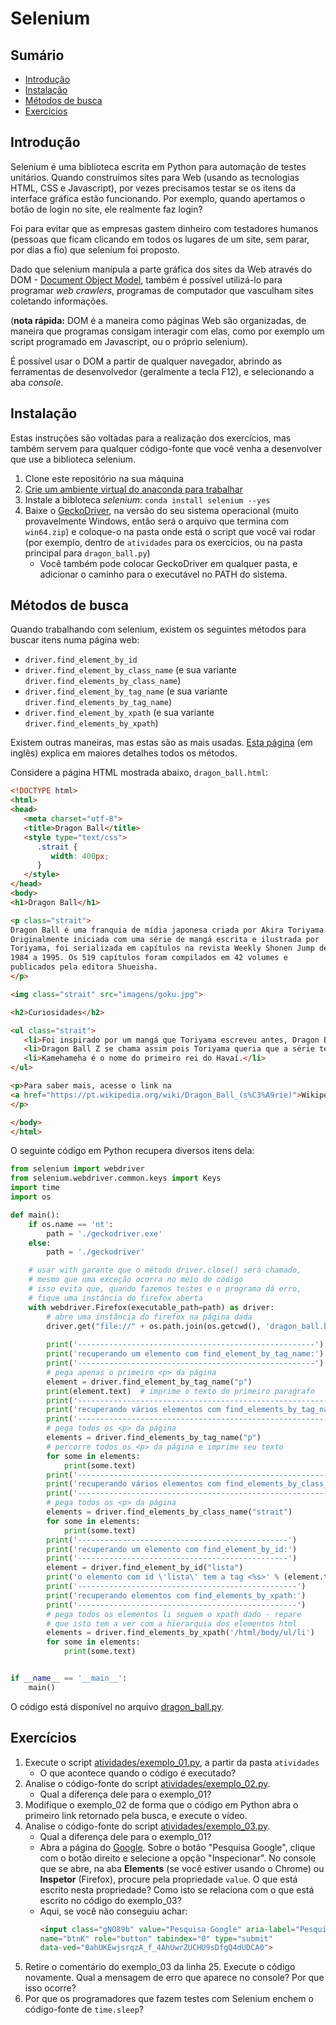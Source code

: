 # Selenium

## Sumário

* [Introdução](#introdução)
* [Instalação](#instalação)
* [Métodos de busca](#métodos-de-busca)
* [Exercícios](#exercícios)

## Introdução

Selenium é uma biblioteca escrita em Python para automação de testes 
unitários. Quando construímos sites para Web (usando as tecnologias HTML, CSS e
Javascript), por vezes precisamos testar se os itens da interface gráfica estão 
funcionando. Por exemplo, quando apertamos o botão de login no site, ele 
realmente faz login?

Foi para evitar que as empresas gastem dinheiro com testadores humanos (pessoas
que ficam clicando em todos os lugares de um site, sem parar, por dias a fio)
que selenium foi proposto.

Dado que selenium manipula a parte gráfica dos sites da Web através do DOM - 
[Document Object Model](
https://developer.mozilla.org/pt-BR/docs/Web/API/Document_Object_Model/Introduction),
também é possível utilizá-lo para programar _web crawlers_, programas de 
computador que vasculham sites coletando informações.

(**nota rápida:** DOM é a maneira como páginas Web são organizadas, de maneira 
que programas consigam interagir com elas, como por exemplo um script programado
em Javascript, ou o próprio selenium).

É possível usar o DOM a partir de qualquer navegador, abrindo as ferramentas
de desenvolvedor (geralmente a tecla F12), e selecionando a aba _console_.

## Instalação

Estas instruções são voltadas para a realização dos exercícios, mas também servem
para qualquer código-fonte que você venha a desenvolver que use a biblioteca 
selenium.

1. Clone este repositório na sua máquina
2. [Crie um ambiente virtual do anaconda para trabalhar](
   https://github.com/CTISM-Prof-Henry/pythonEssentials/blob/main/chapters/venvs.md)
3. Instale a bibloteca _selenium_: `conda install selenium --yes`
4. Baixe o [GeckoDriver](https://github.com/mozilla/geckodriver/releases),
   na versão do seu sistema operacional (muito provavelmente Windows, então
   será o arquivo que termina com `win64.zip`)
   e coloque-o na pasta onde está o script que você vai rodar (por exemplo,
   dentro de `atividades` para os exercícios, ou na pasta principal para 
   `dragon_ball.py`)
   * Você também pode colocar GeckoDriver em qualquer pasta, e adicionar o caminho
     para o executável no PATH do sistema.

## Métodos de busca

Quando trabalhando com selenium, existem os seguintes métodos para buscar itens
numa página web:

* `driver.find_element_by_id`
* `driver.find_element_by_class_name` (e sua variante `driver.find_elements_by_class_name`)
* `driver.find_element_by_tag_name` (e sua variante `driver.find_elements_by_tag_name`)
* `driver.find_element_by_xpath` (e sua variante `driver.find_elements_by_xpath`)

Existem outras maneiras, mas estas são as mais usadas. 
[Esta página](https://selenium-python.readthedocs.io/locating-elements.html) 
(em inglês) explica em maiores detalhes todos os métodos.

Considere a página HTML mostrada abaixo, `dragon_ball.html`:

```html
<!DOCTYPE html>
<html>
<head>
   <meta charset="utf-8">
   <title>Dragon Ball</title>
   <style type="text/css">
      .strait {
         width: 400px;
      }
   </style>
</head>
<body>
<h1>Dragon Ball</h1>

<p class="strait">
Dragon Ball é uma franquia de mídia japonesa criada por Akira Toriyama. 
Originalmente iniciada com uma série de mangá escrita e ilustrada por 
Toriyama, foi serializada em capítulos na revista Weekly Shonen Jump de 
1984 a 1995. Os 519 capítulos foram compilados em 42 volumes e 
publicados pela editora Shueisha.
</p>

<img class="strait" src="imagens/goku.jpg">

<h2>Curiosidades</h2>

<ul class="strait">
   <li>Foi inspirado por um mangá que Toriyama escreveu antes, Dragon Boy</li>
   <li>Dragon Ball Z se chama assim pois Toriyama queria que a série terminasse</li>
   <li>Kamehameha é o nome do primeiro rei do Havaí.</li>
</ul>

<p>Para saber mais, acesse o link na 
<a href="https://pt.wikipedia.org/wiki/Dragon_Ball_(s%C3%A9rie)">Wikipédia</a>.
</p>

</body>
</html>
```

O seguinte código em Python recupera diversos itens dela:

```python
from selenium import webdriver
from selenium.webdriver.common.keys import Keys
import time
import os

def main():
    if os.name == 'nt':
        path = './geckodriver.exe'
    else:
        path = './geckodriver'

    # usar with garante que o método driver.close() será chamado,
    # mesmo que uma exceção ocorra no meio do código
    # isso evita que, quando fazemos testes e o programa dá erro,
    # fique uma instância do firefox aberta
    with webdriver.Firefox(executable_path=path) as driver:
        # abre uma instância do firefox na página dada
        driver.get("file://" + os.path.join(os.getcwd(), 'dragon_ball.html'))  
        
        print('-----------------------------------------------------')
        print('recuperando um elemento com find_element_by_tag_name:')
        print('-----------------------------------------------------')
        # pega apenas o primeiro <p> da página
        element = driver.find_element_by_tag_name("p")  
        print(element.text)  # imprime o texto do primeiro paraǵrafo
        print('-----------------------------------------------------------')
        print('recuperando vários elementos com find_elements_by_tag_name:')
        print('-----------------------------------------------------------')
        # pega todos os <p> da página
        elements = driver.find_elements_by_tag_name("p")  
        # percorre todos os <p> da página e imprime seu texto
        for some in elements:  
            print(some.text)  
        print('-------------------------------------------------------------')
        print('recuperando vários elementos com find_elements_by_class_name:')
        print('-------------------------------------------------------------')
        # pega todos os <p> da página
        elements = driver.find_elements_by_class_name("strait")  
        for some in elements:  
            print(some.text)  
        print('-----------------------------------------------')
        print('recuperando um elemento com find_element_by_id:')
        print('-----------------------------------------------')
        element = driver.find_element_by_id("lista")
        print('o elemento com id \'lista\' tem a tag <%s>' % (element.tag_name))
        print('-------------------------------------------------')
        print('recuperando elementos com find_elements_by_xpath:')
        print('-------------------------------------------------')
        # pega todos os elementos li seguem o xpath dado - repare
        # que isto tem a ver com a hierarquia dos elementos html
        elements = driver.find_elements_by_xpath('/html/body/ul/li')  
        for some in elements:
            print(some.text)


if __name__ == '__main__':
    main()

```

O código está disponível no arquivo [dragon_ball.py](dragon_ball.py).

## Exercícios

1. Execute o script [atividades/exemplo_01.py](atividades/exemplo_01.py), a
   partir da pasta `atividades`
    * O que acontece quando o código é executado?
2. Analise o código-fonte do script
   [atividades/exemplo_02.py](atividades/exemplo_02.py).
   * Qual a diferença dele para o exemplo_01?
3. Modifique o exemplo_02 de forma que o código em Python abra o primeiro link 
   retornado pela busca, e execute o vídeo.
4. Analise o código-fonte do script 
   [atividades/exemplo_03.py](atividades/exemplo_03.py).
    * Qual a diferença dele para o exemplo_01?
    * Abra a página do [Google](https://google.com.br). Sobre o botão 
      "Pesquisa Google", clique com o botão direito e selecione a opção 
      "Inspecionar". No console que se abre, na aba **Elements** 
      (se você estiver usando o Chrome) ou **Inspetor** (Firefox), procure pela 
      propriedade `value`. O que está escrito nesta propriedade? Como isto se 
      relaciona com o que está escrito no código do exemplo_03?
    * Aqui, se você não conseguiu achar:
      ```html
      <input class="gNO89b" value="Pesquisa Google" aria-label="Pesquisa Google"
      name="btnK" role="button" tabindex="0" type="submit" 
      data-ved="0ahUKEwjsrqzA_f_4AhUwrZUCHU9sDfgQ4dUDCA0">
      ```
5. Retire o comentário do exemplo_03 da linha 25. Execute o código novamente. 
   Qual a mensagem de erro que aparece no console? Por que isso ocorre?
6. Por que os programadores que fazem testes com Selenium enchem o código-fonte 
   de `time.sleep`?
